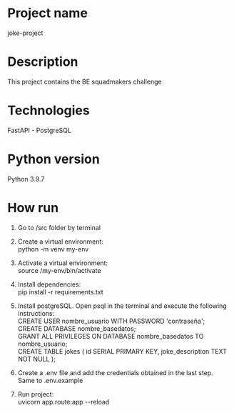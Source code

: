 # Project name 
joke-project

# Description
This project contains the BE squadmakers challenge

# Technologies
FastAPI - PostgreSQL

# Python version
Python 3.9.7

# How run
1. Go to /src folder by terminal
2. Create a virtual environment:  
python -m venv my-env
3. Activate a virtual environment:  
source /my-env/bin/activate
4. Install dependencies:  
pip install -r requirements.txt
5. Install postgreSQL. Open psql in the terminal and execute the following instructions:  
CREATE USER nombre_usuario WITH PASSWORD 'contraseña';  
CREATE DATABASE nombre_basedatos;  
GRANT ALL PRIVILEGES ON DATABASE nombre_basedatos TO nombre_usuario;  
CREATE TABLE jokes (
    id SERIAL PRIMARY KEY,
    joke_description TEXT NOT NULL
);

6. Create a .env file and add the credentials obtained in the last step.  
Same to .env.example
7. Run project:  
uvicorn app.route:app --reload

